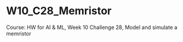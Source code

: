 # W10_C28_Memristor
Course: HW for AI &amp; ML, Week 10 Challenge 28, Model and simulate a memristor

